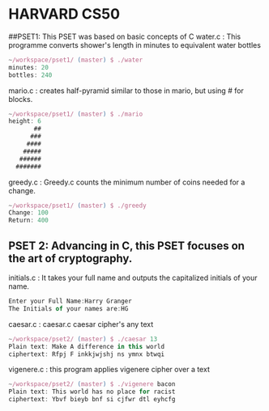 # HARVARD CS50

##PSET1: This PSET was based on basic concepts of C
water.c : This programme converts shower's length in minutes to equivalent water bottles
```javascript
~/workspace/pset1/ (master) $ ./water
minutes: 20
bottles: 240
```

mario.c : creates half-pyramid similar to those in mario, but using # for blocks.
```javascript
~/workspace/pset1/ (master) $ ./mario
height: 6
       ##
      ###
     ####
    #####
   ######
  #######
```
greedy.c : Greedy.c counts the minimum number of coins needed for a change.
```javascript
~/workspace/pset1/ (master) $ ./greedy
Change: 100
Return: 400

```
## PSET 2: Advancing in C, this PSET focuses on the art of cryptography.
initials.c : It takes your full name and outputs the capitalized initials of your name.
```javascript
Enter your Full Name:Harry Granger
The Initials of your names are:HG
```
caesar.c : caesar.c caesar cipher's any text
```javascript
~/workspace/pset2/ (master) $ ./caesar 13
Plain text: Make A difference in this world
ciphertext: Rfpj F inkkjwjshj ns ymnx btwqi
```

vigenere.c : this program applies vigenere cipher over a text
```javascript
~/workspace/pset2/ (master) $ ./vigenere bacon
Plain text: This world has no place for racist
ciphertext: Ybvf bieyb bnf si cjfwr dtl eyhcfg
```
